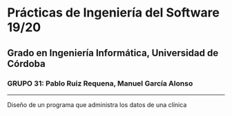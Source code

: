 # Prácticas de Ingeniería del Software 19/20
## Grado en Ingeniería Informática, Universidad de Córdoba
### GRUPO 31: Pablo Ruiz Requena, Manuel García Alonso

---

Diseño de un programa que administra los datos de una clínica
